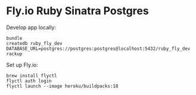 # Fly.io Ruby Sinatra Postgres

Develop app locally:

```
bundle
createdb ruby_fly_dev
DATABASE_URL=postgres://postgres:postgres@localhost:5432/ruby_fly_dev rackup
```

Set up Fly.io:

```
brew install flyctl
flyctl auth login
flyctl launch --image heroku/buildpacks:18
```

